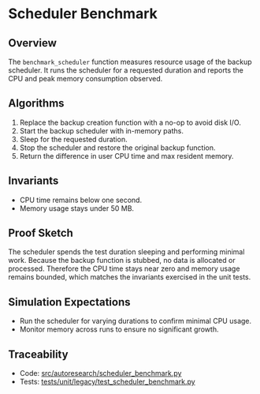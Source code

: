 # Scheduler Benchmark

## Overview

The `benchmark_scheduler` function measures resource usage of the backup
scheduler. It runs the scheduler for a requested duration and reports the CPU
and peak memory consumption observed.

## Algorithms

1. Replace the backup creation function with a no-op to avoid disk I/O.
2. Start the backup scheduler with in-memory paths.
3. Sleep for the requested duration.
4. Stop the scheduler and restore the original backup function.
5. Return the difference in user CPU time and max resident memory.

## Invariants

- CPU time remains below one second.
- Memory usage stays under 50 MB.

## Proof Sketch

The scheduler spends the test duration sleeping and performing minimal work.
Because the backup function is stubbed, no data is allocated or processed.
Therefore the CPU time stays near zero and memory usage remains bounded, which
matches the invariants exercised in the unit tests.

## Simulation Expectations

- Run the scheduler for varying durations to confirm minimal CPU usage.
- Monitor memory across runs to ensure no significant growth.

## Traceability

- Code: [src/autoresearch/scheduler_benchmark.py][m1]
- Tests: [tests/unit/legacy/test_scheduler_benchmark.py][t1]

[m1]: ../../src/autoresearch/scheduler_benchmark.py
[t1]: ../../tests/unit/legacy/test_scheduler_benchmark.py
